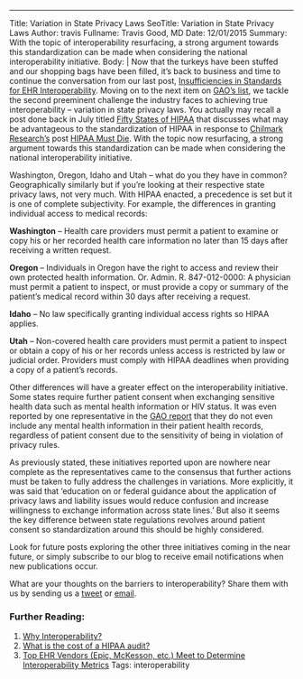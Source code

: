 ---
Title: Variation in State Privacy Laws
SeoTitle: Variation in State Privacy Laws
Author: travis
Fullname: Travis Good, MD
Date: 12/01/2015
Summary: With the topic of interoperability resurfacing, a strong argument towards this standardization can be made when considering the national interoperability initiative.
Body: |
Now that the turkeys have been stuffed and our shopping bags have been filled, it’s back to business and time to continue the conversation from our last post, [Insufficiencies in Standards for EHR Interoperability](https://catalyze.io/blog/insufficiencies-in-standards-for-ehr-interoperability). Moving on to the next item on [GAO’s list](http://www.gao.gov/assets/680/672585.pdf), we tackle the second preeminent challenge the industry faces to achieving true interoperability – variation in state privacy laws. You actually may recall a post done back in July titled [Fifty States of HIPAA](https://catalyze.io/blog/fifty-states-of-hipaa) that discusses what may be advantageous to the standardization of HIPAA in response to [Chilmark Research’s](http://www.chilmarkresearch.com/) post [HIPAA Must Die](http://www.chilmarkresearch.com/2015/06/18/hipaa-must-die/). With the topic now resurfacing, a strong argument towards this standardization can be made when considering the national interoperability initiative.

Washington, Oregon, Idaho and Utah – what do you they have in common? Geographically similarly but if you’re looking at their respective state privacy laws, not very much. With HIPAA enacted, a precedence is set but it is one of complete subjectivity. For example, the differences in granting individual access to medical records:

**Washington** – Health care providers must permit a patient to examine or copy his or her recorded health care information no later than 15 days after receiving a written request.

**Oregon** – Individuals in Oregon have the right to access and review their own protected health information. Or. Admin. R. 847-012-0000: A physician must permit a patient to inspect, or must provide a copy or summary of the patient’s medical record within 30 days after receiving a request.

**Idaho** – No law specifically granting individual access rights so HIPAA applies.

**Utah** – Non-covered health care providers must permit a patient to inspect or obtain a copy of his or her records unless access is restricted by law or judicial order. Providers must comply with HIPAA deadlines when providing a copy of a patient’s records.

Other differences will have a greater effect on the interoperability initiative. Some states require further patient consent when exchanging sensitive health data such as mental health information or HIV status. It was even reported by one representative in the [GAO report](http://www.gao.gov/assets/680/672585.pdf) that they do not even include any mental health information in their patient health records, regardless of patient consent due to the sensitivity of being in violation of privacy rules.

As previously stated, these initiatives reported upon are nowhere near complete as the representatives came to the consensus that further actions must be taken to fully address the challenges in variations. More explicitly, it was said that ‘education on or federal guidance about the application of privacy laws and liability issues would reduce confusion and increase willingness to exchange information across state lines.’ But also it seems the key difference between state regulations revolves around patient consent so standardization around this should be highly considered.

Look for future posts exploring the other three initiatives coming in the near future, or simply subscribe to our blog to receive email notifications when new publications occur.

What are your thoughts on the barriers to interoperability? Share them with us by sending us a [tweet](https://twitter.com/catalyzeio) or [email](https://catalyze.io/blog/hello@catalyze.io).

### Further Reading:

1. [Why Interoperability?](https://catalyze.io/blog/why-interoperability)
2. [What is the cost of a HIPAA audit?](https://catalyze.io/blog/what-is-the-cost-of-a-hipaa-audit)
3. [Top EHR Vendors (Epic, McKesson, etc.) Meet to Determine Interoperability Metrics](https://catalyze.io/blog/top-ehr-vendors-epic-mckesson-etc-meet-to-determine-interoperability-metrics)
Tags: interoperability
